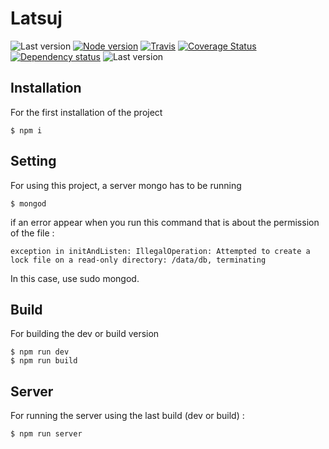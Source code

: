 # Latsuj

![Last version](https://img.shields.io/github/v/tag/justalk/portfolio.svg?style=flat-square)
[![Node version](https://img.shields.io/node/v/@justalk/portfolio.svg?style=flat-square)](https://www.npmjs.com/package/@justalk/portfolio)
[![Travis](https://img.shields.io/travis/com/justalk/portfolio.svg?style=flat-square)](https://travis-ci.com/github/JustalK/portfolio)
[![Coverage Status](https://coveralls.io/repos/github/JustalK/PORTFOLIO/badge.svg?branch=master&style=flat-square)](https://coveralls.io/github/JustalK/PORTFOLIO?branch=master)
[![Dependency status](http://img.shields.io/david/justalk/portfolio.svg?style=flat-square)](https://david-dm.org/justalk/portfolio.svg)
![Last version](https://img.shields.io/github/license/justalk/portfolio.svg?style=flat-square)

## Installation

For the first installation of the project
```
$ npm i
```

## Setting

For using this project, a server mongo has to be running
```
$ mongod
```
if an error appear when you run this command that is about the permission of the file :
```
exception in initAndListen: IllegalOperation: Attempted to create a lock file on a read-only directory: /data/db, terminating
```
In this case, use sudo mongod.

## Build

For building the dev or build version
```
$ npm run dev
$ npm run build
```

## Server

For running the server using the last build (dev or build) :
```
$ npm run server
```
